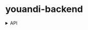 # youandi-backend


<details>
<summary>API</summary>
<div markdown="1">

<div>&nbsp;&nbsp;&nbsp;&nbsp; 124.51.252.32/swagger-ui/index.html </div>
![api1](https://github.com/you-and-i-kr/youandi-backend/assets/93518184/6a1a4ff2-0754-482c-91c7-65946cd00c1b)
![api2](https://github.com/you-and-i-kr/youandi-backend/assets/93518184/a65efcc1-f16e-4cc1-b974-2557ac0214ef)
![api3](https://github.com/you-and-i-kr/youandi-backend/assets/93518184/6329faf1-8761-401e-af07-75b3444ccfd1)


</div>
</details>
